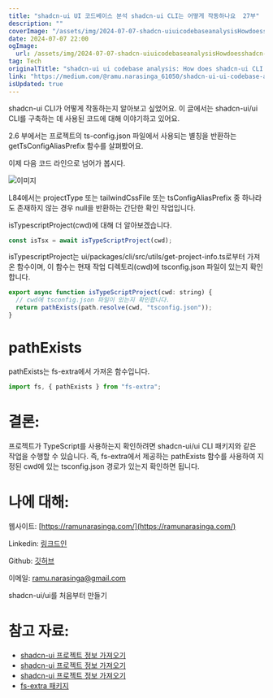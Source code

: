 ```yaml
---
title: "shadcn-ui UI 코드베이스 분석 shadcn-ui CLI는 어떻게 작동하나요  27부"
description: ""
coverImage: "/assets/img/2024-07-07-shadcn-uiuicodebaseanalysisHowdoesshadcn-uiCLIworkPart27_0.png"
date: 2024-07-07 22:00
ogImage: 
  url: /assets/img/2024-07-07-shadcn-uiuicodebaseanalysisHowdoesshadcn-uiCLIworkPart27_0.png
tag: Tech
originalTitle: "shadcn-ui ui codebase analysis: How does shadcn-ui CLI work? — Part 2.7"
link: "https://medium.com/@ramu.narasinga_61050/shadcn-ui-ui-codebase-analysis-how-does-shadcn-ui-cli-work-part-2-7-534165164380"
isUpdated: true
---
```




shadcn-ui CLI가 어떻게 작동하는지 알아보고 싶었어요. 이 글에서는 shadcn-ui/ui CLI를 구축하는 데 사용된 코드에 대해 이야기하고 있어요.

2.6 부에서는 프로젝트의 ts-config.json 파일에서 사용되는 별칭을 반환하는 getTsConfigAliasPrefix 함수를 살펴봤어요.

이제 다음 코드 라인으로 넘어가 봅시다.

![이미지](/assets/img/2024-07-07-shadcn-uiuicodebaseanalysisHowdoesshadcn-uiCLIworkPart27_0.png)

<div class="content-ad"></div>

L84에서는 projectType 또는 tailwindCssFile 또는 tsConfigAliasPrefix 중 하나라도 존재하지 않는 경우 null을 반환하는 간단한 확인 작업입니다.

isTypescriptProject(cwd)에 대해 더 알아보겠습니다.

```js
const isTsx = await isTypeScriptProject(cwd);
```

isTypescriptProject는 ui/packages/cli/src/utils/get-project-info.ts로부터 가져온 함수이며, 이 함수는 현재 작업 디렉토리(cwd)에 tsconfig.json 파일이 있는지 확인합니다.

<div class="content-ad"></div>

```js
export async function isTypeScriptProject(cwd: string) {
  // cwd에 tsconfig.json 파일이 있는지 확인합니다.
  return pathExists(path.resolve(cwd, "tsconfig.json"));
}
```

# pathExists

pathExists는 fs-extra에서 가져온 함수입니다.

```js
import fs, { pathExists } from "fs-extra";
```

<div class="content-ad"></div>

# 결론:

프로젝트가 TypeScript를 사용하는지 확인하려면 shadcn-ui/ui CLI 패키지와 같은 작업을 수행할 수 있습니다. 즉, fs-extra에서 제공하는 pathExists 함수를 사용하여 지정된 cwd에 있는 tsconfig.json 경로가 있는지 확인하면 됩니다.

# 나에 대해:

웹사이트: [https://ramunarasinga.com/](https://ramunarasinga.com/)

<div class="content-ad"></div>

Linkedin: [링크드인](https://www.linkedin.com/in/ramu-narasinga-189361128/)

Github: [깃허브](https://github.com/Ramu-Narasinga)

이메일: ramu.narasinga@gmail.com

shadcn-ui/ui를 처음부터 만들기

<div class="content-ad"></div>

# 참고 자료:

- [shadcn-ui 프로젝트 정보 가져오기](https://github.com/shadcn-ui/ui/blob/main/packages/cli/src/utils/get-project-info.ts#L84C3-L88C47)
- [shadcn-ui 프로젝트 정보 가져오기](https://github.com/shadcn-ui/ui/blob/main/packages/cli/src/utils/get-project-info.ts#L174)
- [shadcn-ui 프로젝트 정보 가져오기](https://github.com/shadcn-ui/ui/blob/main/packages/cli/src/utils/get-project-info.ts#L10)
- [fs-extra 패키지](https://www.npmjs.com/package/fs-extra)
